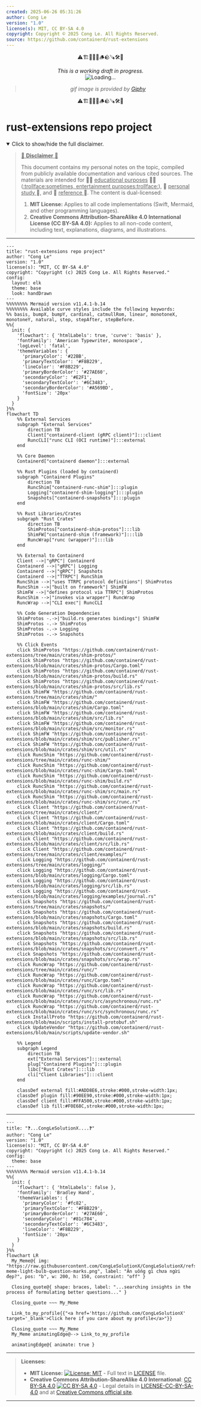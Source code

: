 ```yaml
---
created: 2025-06-26 05:31:26
author: Cong Le
version: "1.0"
license(s): MIT, CC BY-SA 4.0
copyright: Copyright © 2025 Cong Le. All Rights Reserved.
source: https://github.com/containerd/rust-extensions
---
```


<div align="center">
  <p>⚠️🏗️🚧🦺🧱🪵🪨🪚🛠️👷</p>
  <i>This is a working draft in progress.</i>
  <br/>
  <img alt="Loading…" src="https://media0.giphy.com/media/v1.Y2lkPTc5MGI3NjExeHJ4YXdtYjJpMDl0MzEwYmU4ZzBobG0waGNiN3MzNzR0d2R2NnMwNSZlcD12MV9pbnRlcm5hbF9naWZfYnlfaWQmY3Q9Zw/26gssNOlBJKjEM3yo/giphy.gif"/>
  <br/>
  <blockquote>
	  <i>gif image is provided by <a href="https://giphy.com">Giphy</a></i>
  </blockquote>
  <p>⚠️🏗️🚧🦺🧱🪵🪨🪚🛠️👷</p>

</div>


# rust-extensions repo project
<details open>
<summary>Click to show/hide the full disclaimer.</summary>
   
> <ins>📢 **Disclaimer** 🚨</ins>
>
> This document contains my personal notes on the topic,
> compiled from publicly available documentation and various cited sources.
> The materials are intended for 👨‍🎓 <ins>educational purposes</ins> 👨‍🎓 (<ins>:trollface:sometimes, entertainment purposes:trollface:</ins>), 📖 <ins> personal study </ins> 📖, and 🔖 <ins> reference </ins> 🔖.
> The content is dual-licensed:
> 1. **MIT License:** Applies to all code implementations (Swift, Mermaid, and other programming languages).
> 2. **Creative Commons Attribution-ShareAlike 4.0 International License (CC BY-SA 4.0):** Applies to all non-code content, including text, explanations, diagrams, and illustrations.

</details>


----

```mermaid
---
title: "rust-extensions repo project"
author: "Cong Le"
version: "1.0"
license(s): "MIT, CC BY-SA 4.0"
copyright: "Copyright (c) 2025 Cong Le. All Rights Reserved."
config:
  layout: elk
  theme: base
  look: handDrawn
---
%%%%%%%% Mermaid version v11.4.1-b.14
%%%%%%%% Available curve styles include the following keywords:
%% basis, bumpX, bumpY, cardinal, catmullRom, linear, monotoneX, monotoneY, natural, step, stepAfter, stepBefore.
%%{
  init: {
    'flowchart': { 'htmlLabels': true, 'curve': 'basis' },
    'fontFamily': 'American Typewriter, monospace',
    'logLevel': 'fatal',
    'themeVariables': {
      'primaryColor': '#22BB',
      'primaryTextColor': '#F8B229',
      'lineColor': '#F8B229',
      'primaryBorderColor': '#27AE60',
      'secondaryColor': '#E2F1',
      'secondaryTextColor': '#6C3483',
      'secondaryBorderColor': '#A569BD',
      'fontSize': '20px'
    }
  }
}%%
flowchart TD
    %% External Services
    subgraph "External Services"
        direction TB
        Client["containerd-client (gRPC client)"]:::client
        RuncCLI["runc CLI (OCI runtime)"]:::external
    end

    %% Core Daemon
    Containerd["containerd daemon"]:::external

    %% Rust Plugins (loaded by containerd)
    subgraph "Containerd Plugins" 
        direction TB
        RuncShim["containerd-runc-shim"]:::plugin
        Logging["containerd-shim-logging"]:::plugin
        Snapshots["containerd-snapshots"]:::plugin
    end

    %% Rust Libraries/Crates
    subgraph "Rust Crates"
        direction TB
        ShimProtos["containerd-shim-protos"]:::lib
        ShimFW["containerd-shim (framework)"]:::lib
        RuncWrap["runc (wrapper)"]:::lib
    end

    %% External to Containerd
    Client -->|"gRPC"| Containerd
    Containerd -->|"gRPC"| Logging
    Containerd -->|"gRPC"| Snapshots
    Containerd -->|"TTRPC"| RuncShim
    RuncShim -->|"uses TTRPC protocol definitions"| ShimProtos
    RuncShim -->|"built on framework"| ShimFW
    ShimFW -->|"defines protocol via TTRPC"| ShimProtos
    RuncShim -->|"invokes via wrapper"| RuncWrap
    RuncWrap -->|"CLI exec"| RuncCLI

    %% Code Generation Dependencies
    ShimProtos -.->|"build.rs generates bindings"| ShimFW
    ShimProtos -.-> ShimProtos
    ShimProtos -.-> Logging
    ShimProtos -.-> Snapshots

    %% Click Events
    click ShimProtos "https://github.com/containerd/rust-extensions/tree/main/crates/shim-protos/"
    click ShimProtos "https://github.com/containerd/rust-extensions/blob/main/crates/shim-protos/Cargo.toml"
    click ShimProtos "https://github.com/containerd/rust-extensions/blob/main/crates/shim-protos/build.rs"
    click ShimProtos "https://github.com/containerd/rust-extensions/blob/main/crates/shim-protos/src/lib.rs"
    click ShimFW "https://github.com/containerd/rust-extensions/tree/main/crates/shim/"
    click ShimFW "https://github.com/containerd/rust-extensions/blob/main/crates/shim/Cargo.toml"
    click ShimFW "https://github.com/containerd/rust-extensions/blob/main/crates/shim/src/lib.rs"
    click ShimFW "https://github.com/containerd/rust-extensions/blob/main/crates/shim/src/monitor.rs"
    click ShimFW "https://github.com/containerd/rust-extensions/blob/main/crates/shim/src/publisher.rs"
    click ShimFW "https://github.com/containerd/rust-extensions/blob/main/crates/shim/src/util.rs"
    click RuncShim "https://github.com/containerd/rust-extensions/tree/main/crates/runc-shim/"
    click RuncShim "https://github.com/containerd/rust-extensions/blob/main/crates/runc-shim/Cargo.toml"
    click RuncShim "https://github.com/containerd/rust-extensions/blob/main/crates/runc-shim/build.rs"
    click RuncShim "https://github.com/containerd/rust-extensions/blob/main/crates/runc-shim/src/main.rs"
    click RuncShim "https://github.com/containerd/rust-extensions/blob/main/crates/runc-shim/src/runc.rs"
    click Client "https://github.com/containerd/rust-extensions/tree/main/crates/client/"
    click Client "https://github.com/containerd/rust-extensions/blob/main/crates/client/Cargo.toml"
    click Client "https://github.com/containerd/rust-extensions/blob/main/crates/client/build.rs"
    click Client "https://github.com/containerd/rust-extensions/blob/main/crates/client/src/lib.rs"
    click Client "https://github.com/containerd/rust-extensions/tree/main/crates/client/examples/"
    click Logging "https://github.com/containerd/rust-extensions/tree/main/crates/logging/"
    click Logging "https://github.com/containerd/rust-extensions/blob/main/crates/logging/Cargo.toml"
    click Logging "https://github.com/containerd/rust-extensions/blob/main/crates/logging/src/lib.rs"
    click Logging "https://github.com/containerd/rust-extensions/blob/main/crates/logging/examples/journal.rs"
    click Snapshots "https://github.com/containerd/rust-extensions/tree/main/crates/snapshots/"
    click Snapshots "https://github.com/containerd/rust-extensions/blob/main/crates/snapshots/Cargo.toml"
    click Snapshots "https://github.com/containerd/rust-extensions/blob/main/crates/snapshots/build.rs"
    click Snapshots "https://github.com/containerd/rust-extensions/blob/main/crates/snapshots/src/lib.rs"
    click Snapshots "https://github.com/containerd/rust-extensions/blob/main/crates/snapshots/src/convert.rs"
    click Snapshots "https://github.com/containerd/rust-extensions/blob/main/crates/snapshots/src/wrap.rs"
    click RuncWrap "https://github.com/containerd/rust-extensions/tree/main/crates/runc/"
    click RuncWrap "https://github.com/containerd/rust-extensions/blob/main/crates/runc/Cargo.toml"
    click RuncWrap "https://github.com/containerd/rust-extensions/blob/main/crates/runc/src/lib.rs"
    click RuncWrap "https://github.com/containerd/rust-extensions/blob/main/crates/runc/src/asynchronous/runc.rs"
    click RuncWrap "https://github.com/containerd/rust-extensions/blob/main/crates/runc/src/synchronous/runc.rs"
    click InstallProto "https://github.com/containerd/rust-extensions/blob/main/scripts/install-protobuf.sh"
    click UpdateVendor "https://github.com/containerd/rust-extensions/blob/main/scripts/update-vendor.sh"

    %% Legend
    subgraph Legend
        direction TB
        ext["External Services"]:::external
        plug["Containerd Plugins"]:::plugin
        libc["Rust Crates"]:::lib
        cli["Client Libraries"]:::client
    end

    classDef external fill:#ADD8E6,stroke:#000,stroke-width:1px;
    classDef plugin fill:#90EE90,stroke:#000,stroke-width:1px;
    classDef client fill:#FFA500,stroke:#000,stroke-width:1px;
    classDef lib fill:#F0E68C,stroke:#000,stroke-width:1px;

```

----

```mermaid
---
title: "❓...CongLeSolutionX....❓"
author: "Cong Le"
version: "1.0"
license(s): "MIT, CC BY-SA 4.0"
copyright: "Copyright (c) 2025 Cong Le. All Rights Reserved."
config:
  theme: base
---
%%%%%%%% Mermaid version v11.4.1-b.14
%%{
  init: {
    'flowchart': { 'htmlLabels': false },
    'fontFamily': 'Bradley Hand',
    'themeVariables': {
      'primaryColor': '#fc82',
      'primaryTextColor': '#F8B229',
      'primaryBorderColor': '#27AE60',
      'secondaryColor': '#81c784',
      'secondaryTextColor': '#6C3483',
      'lineColor': '#F8B229',
      'fontSize': '20px'
    }
  }
}%%
flowchart LR
  My_Meme@{ img: "https://raw.githubusercontent.com/CongLeSolutionX/CongLeSolutionX/refs/heads/main/assets/images/My-meme-light-bulb-question-marks.png", label: "Ăn uống gì chưa ngừi đẹp?", pos: "b", w: 200, h: 150, constraint: "off" }

  Closing_quote@{ shape: braces, label: "...searching insights in the process of formulating better questions..." }

  Closing_quote ~~~ My_Meme
    
  Link_to_my_profile{{"<a href='https://github.com/CongLeSolutionX' target='_blank'>Click here if you care about my profile</a>"}}

  Closing_quote ~~~ My_Meme
  My_Meme animatingEdge@--> Link_to_my_profile
  
  animatingEdge@{ animate: true }

```

---
>**Licenses:**
>
>- **MIT License:**  [![License: MIT](https://img.shields.io/badge/License-MIT-yellow.svg)](LICENSE) - Full text in [LICENSE](LICENSE) file.
>- **Creative Commons Attribution-ShareAlike 4.0 International**: [CC BY-SA 4.0](https://creativecommons.org/licenses/by-sa/4.0/) [![CC BY-SA 4.0](https://licensebuttons.net/l/by-sa/4.0/88x31.png)](https://creativecommons.org/licenses/by-sa/4.0/) - Legal details in [LICENSE-CC-BY-SA-4.0](THE_PAST/LICENSE-CC-BY-SA-4.0) and at [Creative Commons official site](https://creativecommons.org/licenses/by-sa/4.0/).
>
---